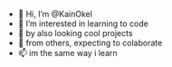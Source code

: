 - 👋 Hi, I’m @KainOkel
- 👀 I’m interested in learning to code
- 🌱 by also looking cool projects
- 💞️ from others, expecting to colaborate 
- 📫 im the same way i learn

<!---
KainOkel/KainOkel is a ✨ special ✨ repository because its `README.md` (this file) appears on your GitHub profile.
You can click the Preview link to take a look at your changes.
--->
